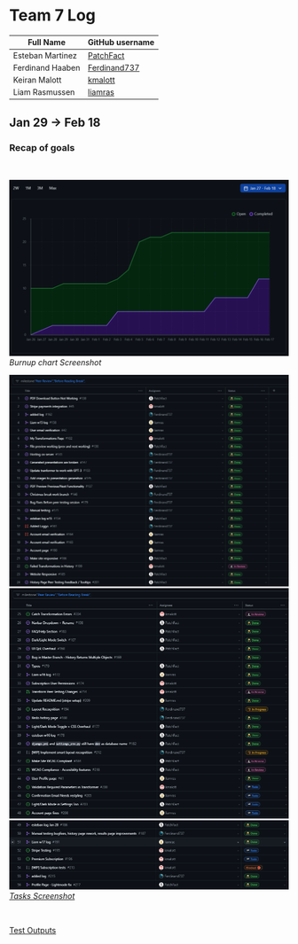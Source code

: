 # Team 7 Log

| Full Name        | GitHub username                                 |
| ---------------- | ----------------------------------------------- |
| Esteban Martinez | [PatchFact](https://github.com/PatchFact)       |
| Ferdinand Haaben | [Ferdinand737](https://github.com/Ferdinand737) |
| Keiran Malott    | [kmalott](https://github.com/kmalott)           |
| Liam Rasmussen   | [liamras](https://github.com/liamras)           |

## Jan 29 -> Feb 18

### Recap of goals
<br>

![table-screenshot](../../img/burnup-18-20.png)
<br>
_Burnup chart Screenshot_

![table-screenshot](../../img/table-18-20-1.png)
![table-screenshot](../../img/table-18-20-2.png)
![table-screenshot](../../img/table-18-20-3.png)
<br>
[_Tasks Screenshot_](https://github.com/orgs/COSC-499-W2023/projects/1/views/8?filterQuery=milestone%3A%22Peer+Review%22%2C%22Before+Reading+Break%22%2C)

<br>

[Test Outputs](https://github.com/COSC-499-W2023/year-long-project-team-7/actions)
